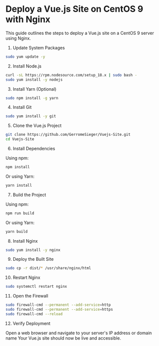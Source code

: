 # Deploy a Vue.js Site on CentOS 9 with Nginx

This guide outlines the steps to deploy a Vue.js site on a CentOS 9 server using Nginx.

1. Update System Packages

```bash
sudo yum update -y
```

2. Install Node.js

```bash
curl -sL https://rpm.nodesource.com/setup_18.x | sudo bash -
sudo yum install -y nodejs
```

3. Install Yarn (Optional)

```bash
sudo npm install -g yarn
```

4. Install Git

```bash
sudo yum install -y git
```

5. Clone the Vue.js Project

```bash
git clone https://github.com/GerromeSieger/Vuejs-Site.git
cd Vuejs-Site
```

6. Install Dependencies

Using npm:

```bash
npm install
```

Or using Yarn:

```bash
yarn install
```

7. Build the Project

Using npm:

```bash
npm run build
```

Or using Yarn:

```bash
yarn build
```

8. Install Nginx

```bash
sudo yum install -y nginx
```

9. Deploy the Built Site

```bash
sudo cp -r dist/* /usr/share/nginx/html
```

10. Restart Nginx

```bash
sudo systemctl restart nginx
```

11. Open the Firewall

```bash
sudo firewall-cmd --permanent --add-service=http
sudo firewall-cmd --permanent --add-service=https
sudo firewall-cmd --reload
```

12. Verify Deployment

Open a web browser and navigate to your server's IP address or domain name Your Vue.js site should now be live and accessible.